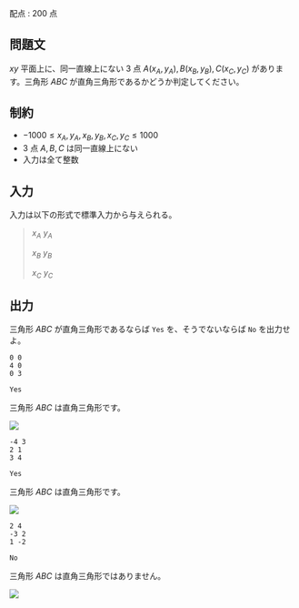 配点 : $200$ 点

## 問題文

$xy$ 平面上に、同一直線上にない $3$ 点 $A(x_A,y_A), B(x_B,y_B),C(x_C,y_C)$ があります。三角形 $ABC$ が直角三角形であるかどうか判定してください。

## 制約

- $-1000\leq x_A,y_A,x_B,y_B,x_C,y_C\leq 1000$
- $3$ 点 $A,B,C$ は同一直線上にない
- 入力は全て整数

## 入力

入力は以下の形式で標準入力から与えられる。

> $x_A$ $y_A$
> 
> $x_B$ $y_B$
> 
> $x_C$ $y_C$

## 出力

三角形 $ABC$ が直角三角形であるならば `Yes` を、そうでないならば `No` を出力せよ。

```input1
0 0
4 0
0 3
```

```output1
Yes
```

三角形 $ABC$ は直角三角形です。

![](https://img.atcoder.jp/abc362/3f4a68afd7a43d159b7e7ef4cee6c646.png)

```input2
-4 3
2 1
3 4
```

```output2
Yes
```

三角形 $ABC$ は直角三角形です。

![](https://img.atcoder.jp/abc362/092af99ccc22b9235a87bc2b5f53bfa3.png)

```input3
2 4
-3 2
1 -2
```

```output3
No
```

三角形 $ABC$ は直角三角形ではありません。

![](https://img.atcoder.jp/abc362/f7fbb440279967aee94ef846562d4b0e.png)